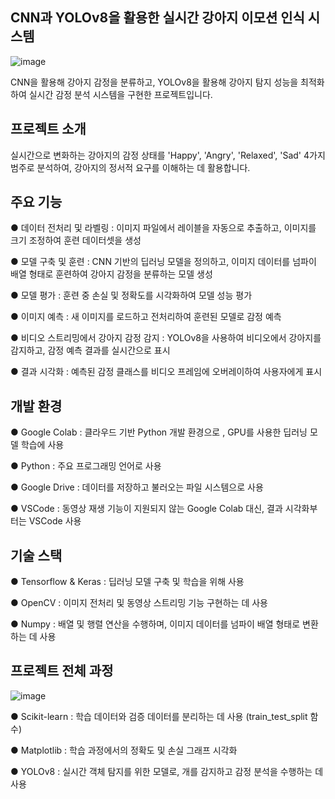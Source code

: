 CNN과 YOLOv8을 활용한 실시간 강아지 이모션 인식 시스템
---
![image](https://github.com/user-attachments/assets/e4a89a9e-badb-452b-be0a-4027cc6d328e)

CNN을 활용해 강아지 감정을 분류하고, YOLOv8을 활용해 강아지 탐지 성능을 최적화하여 실시간 감정 분석 시스템을 구현한 프로젝트입니다.

프로젝트 소개
---
실시간으로 변화하는 강아지의 감정 상태를 'Happy', 'Angry', 'Relaxed', 'Sad' 4가지 범주로 분석하여, 강아지의 정서적 요구를 이해하는 데 활용합니다.

주요 기능
---
● 데이터 전처리 및 라벨링 : 이미지 파일에서 레이블을 자동으로 추출하고, 이미지를 크기 조정하여 훈련 데이터셋을 생성

● 모델 구축 및 훈련 : CNN 기반의 딥러닝 모델을 정의하고, 이미지 데이터를 넘파이 배열 형태로 훈련하여 강아지 감정을 분류하는 모델 생성

● 모델 평가 : 훈련 중 손실 및 정확도를 시각화하여 모델 성능 평가

● 이미지 예측 : 새 이미지를 로드하고 전처리하여 훈련된 모델로 감정 예측

● 비디오 스트리밍에서 강아지 감정 감지 : YOLOv8을 사용하여 비디오에서 강아지를 감지하고, 감정 예측 결과를 실시간으로 표시

● 결과 시각화 : 예측된 감정 클래스를 비디오 프레임에 오버레이하여 사용자에게 표시

개발 환경
--
● Google Colab : 클라우드 기반 Python 개발 환경으로 , GPU를 사용한 딥러닝 모델 학습에 사용

● Python : 주요 프로그래밍 언어로 사용

● Google Drive : 데이터를 저장하고 불러오는 파일 시스템으로 사용

● VSCode : 동영상 재생 기능이 지원되지 않는 Google Colab 대신, 결과 시각화부터는 VSCode 사용

기술 스택
--
● Tensorflow & Keras : 딥러닝 모델 구축 및 학습을 위해 사용

● OpenCV : 이미지 전처리 및 동영상 스트리밍 기능 구현하는 데 사용

● Numpy : 배열 및 행렬 연산을 수행하며, 이미지 데이터를 넘파이 배열 형태로 변환하는 데 사용

프로젝트 전체 과정
----
![image](https://github.com/user-attachments/assets/c368d22a-a185-4282-94c0-b4571a542316)


● Scikit-learn : 학습 데이터와 검증 데이터를 분리하는 데 사용 (train_test_split 함수)

● Matplotlib : 학습 과정에서의 정확도 및 손실 그래프 시각화

● YOLOv8 : 실시간 객체 탐지를 위한 모델로, 개를 감지하고 감정 분석을 수행하는 데 사용
